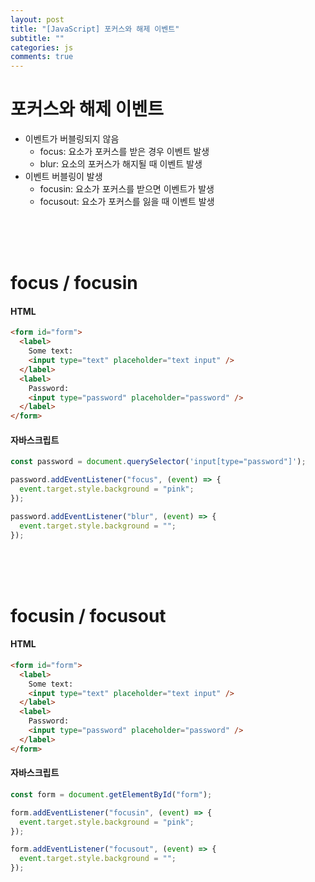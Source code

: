 ```yaml
---
layout: post
title: "[JavaScript] 포커스와 해제 이벤트"
subtitle: ""
categories: js
comments: true
---
```


# 포커스와 해제 이벤트

- 이벤트가 버블링되지 않음
  - focus: 요소가 포커스를 받은 경우 이벤트 발생<br>
  - blur: 요소의 포커스가 해지될 때 이벤트 발생<br>
- 이벤트 버블링이 발생
  - focusin: 요소가 포커스를 받으면 이벤트가 발생
  - focusout: 요소가 포커스를 잃을 때 이벤트 발생<br>

<br>
<br>
<br>

# focus / focusin

#### HTML

```html
<form id="form">
  <label>
    Some text:
    <input type="text" placeholder="text input" />
  </label>
  <label>
    Password:
    <input type="password" placeholder="password" />
  </label>
</form>
```

#### 자바스크립트

```js
const password = document.querySelector('input[type="password"]');

password.addEventListener("focus", (event) => {
  event.target.style.background = "pink";
});

password.addEventListener("blur", (event) => {
  event.target.style.background = "";
});
```

<br>
<br>
<br>

# focusin / focusout

#### HTML

```html
<form id="form">
  <label>
    Some text:
    <input type="text" placeholder="text input" />
  </label>
  <label>
    Password:
    <input type="password" placeholder="password" />
  </label>
</form>
```

#### 자바스크립트

```js
const form = document.getElementById("form");

form.addEventListener("focusin", (event) => {
  event.target.style.background = "pink";
});

form.addEventListener("focusout", (event) => {
  event.target.style.background = "";
});
```
